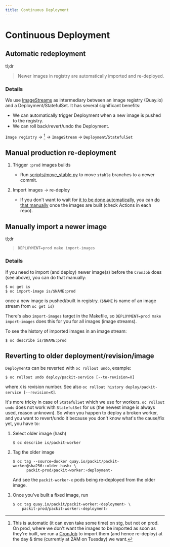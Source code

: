 ```yaml
---
title: Continuous Deployment
---
```


# Continuous Deployment

## Automatic redeployment

tl;dr

> Newer images in registry are automatically imported and re-deployed.

### Details

We use [ImageStreams](https://docs.openshift.com/container-platform/latest/openshift_images/image-streams-manage.html)
as intermediary between an image registry (Quay.io) and a Deployment/StatefulSet.
It has several significant benefits:

- We can automatically trigger Deployment when a new image is pushed to the registry.
- We can roll back/revert/undo the Deployment.

`Image registry` → [^1] → `ImageStream` → `Deployment`/`StatefulSet`

[^1]:
    This is automatic (it can even take some time) on stg, but not on prod.
    On prod, where we don't want the images to
    be imported as soon as they're built, we run a
    [CronJob](https://github.com/packit/deployment/blob/main/cron-jobs/import-images/job-import-images.yaml)
    to import them (and hence re-deploy) at the day & time (currently at 2AM on Tuesday) we want.

## Manual production re-deployment

1. Trigger `:prod` images builds

   - Run [scripts/move_stable.py](../scripts/move_stable.py) to move `stable` branches to a newer commit.

2. Import images -> re-deploy

   - If you don't want to wait for [it to be done automatically](#continuous-deployment), you can
     [do that manually](#manually-import-a-newer-image) once the images are built (check Actions in each repo).

## Manually import a newer image

tl;dr

> `DEPLOYMENT=prod make import-images`

### Details

If you need to import (and deploy) newer image(s) before the `CronJob` does
(see above), you can do that manually:

    $ oc get is
    $ oc import-image is/$NAME:prod

once a new image is pushed/built in registry. (`$NAME` is name of an image stream from `oc get is`)

There's also `import-images` target in the Makefile, so `DEPLOYMENT=prod make import-images` does this for you for all images (image streams).

To see the history of imported images in an image stream:

    $ oc describe is/$NAME:prod

## Reverting to older deployment/revision/image

`Deployment`s can be reverted with `oc rollout undo`, example:

    $ oc rollout undo deploy/packit-service [--to-revision=X]

where `X` is revision number.
See also `oc rollout history deploy/packit-service [--revision=X]`.

It's more tricky in case of `StatefulSet` which we use for workers.
`oc rollout undo` does not work with `StatefulSet` for us
(the newest image is always used, reason unknown).
So when you happen to deploy a broken worker, and you want to revert/undo it
because you don't know what's the cause/fix yet, you have to:

1.  Select older image (hash)

        $ oc describe is/packit-worker

2.  Tag the older image

        $ oc tag --source=docker quay.io/packit/packit-worker@sha256:‹older-hash› \
              packit-prod/packit-worker:‹deployment›

    And see the `packit-worker-x` pods being re-deployed from the older image.

3.  Once you've built a fixed image, run

        $ oc tag quay.io/packit/packit-worker:‹deployment› \
            packit-prod/packit-worker:‹deployment›
